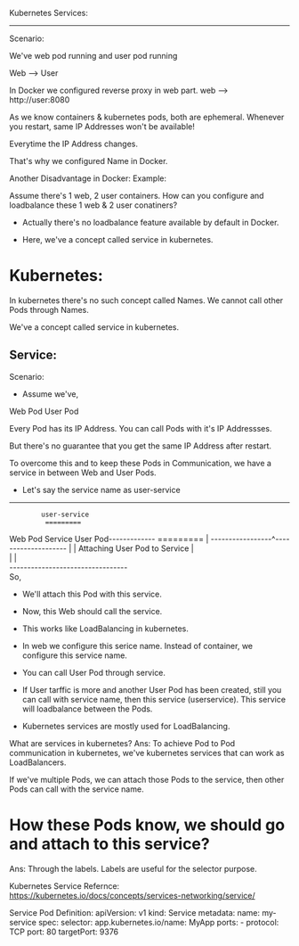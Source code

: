 Kubernetes Services:
---------- ---------

Scenario:

We've web pod running and user pod running

Web  --> User

In Docker we configured reverse proxy in web part.
web --> http://user:8080


As we know containers & kubernetes pods, both are ephemeral.
Whenever you restart, same IP Addresses won't be available!

Everytime the IP Address changes.

That's why we configured Name in Docker.


Another Disadvantage in Docker:
Example:

Assume there's 1 web, 2 user containers. How can you configure and loadbalance these 1 web & 2 user conatiners?

- Actually there's no loadbalance feature available by default in Docker.

- Here, we've a concept called service in kubernetes.



Kubernetes:
===========
In kubernetes there's no such concept called Names.
We cannot call other Pods through Names.


We've a concept called service in kubernetes.

Service:
-------

Scenario:

- Assume we've,

Web Pod       User Pod

Every Pod has its IP Address. You can call Pods with it's IP Addressses.


But there's no guarantee that you get the same IP Address after restart.


To overcome this and to keep these Pods in Communication, 
we have a service in between Web and User Pods.

- Let's say the service name as user-service

-------------------------------------
            user-service
             =========
Web Pod       Service        User Pod-------------
             =========                           |
-----------------^--------------------           |
                 | Attaching User Pod to Service |                                      
                 |                               |                
                 ---------------------------------                               
So,               

- We'll attach this Pod with this service.
- Now, this Web should call the service.

- This works like LoadBalancing in kubernetes.

- In web we configure this serice name. Instead of container, we configure this service name.

- You can call User Pod through service.

- If User tarffic is more and another User Pod has been created, 
still you can call with service name, then this service (userservice).
This service will loadbalance between the Pods.

- Kubernetes services are mostly used for LoadBalancing.




What are services in kubernetes?
Ans: To achieve Pod to Pod communication in kubernetes, we've kubernetes services that can work as LoadBalancers. 

If we've multiple Pods, we can attach those Pods to the service,
then other Pods can call with the service name.


# How these Pods know, we should go and attach to this service?
Ans: Through the labels. Labels are useful for the selector purpose.






Kubernetes Service Refernce: https://kubernetes.io/docs/concepts/services-networking/service/


Service Pod Definition:
apiVersion: v1
kind: Service
metadata:
  name: my-service
spec:
  selector:
    app.kubernetes.io/name: MyApp
  ports:
    - protocol: TCP
      port: 80
      targetPort: 9376



